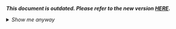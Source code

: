 _**This document is outdated. Please refer to the new version [HERE](https://github.com/oneworldmarket/idibu-api/blob/master/webservices/applicant-management/applicant-management-webservice.md).**_

<details>
 <summary><i>Show me anyway</i></summary>

<p>Method returns applicant details. If client has CV parsing enabled on his account, the parsed data will be included in the &quot;parsed&quot; tag. Mind that there is an extra charge for the client if the parsed data would be used in an external system.<br />
	<br />
	<code>GET: ws.idibu.com/ws/rest/v1/applicants/1234?hash=YOUR_HASH</code>
</p>
<h2>Response</h2>

```xml

<idibu generator="idibu" version="1.0">
    <response><id>39078652</id>
        <email>f_emore@yahoo.co.uk</email>
        <name>Fola Emore</name>
        <job>
            <id>37003486</id>
            <reference>J712</reference>
        </job>
        <date>2013-02-19 15:08:13</date>
        <message>
            <subject>CityJobs Application 219930-J712 (People Change Project Manager) (South West London)</subject>
            <message>
                <text>
                    Please find an application for the following CityJobs vacancy :-
                    219930-J712 (People Change Project Manager) (South West London)
                    COVERING LETTER
                    Having seen details of vacancy 219930-J712 (People Change Project Manager) advertised by CityJobs, I would like to apply for the position.
                    Please find a copy of my CV attached.
                </text>
            </message>
            <portal>
                <id>57</id>
                <name>City Jobs</name>
            </portal>
            <status>Rejected</status>
            <files>
                <file>
                    <name>121784969.doc</name>
                    <link>http://ws.idibu.com/down.php?id=1001481&amp;file=28B63807593EABD603343432A1C6922D.doc</link>
                </file>
            </files>
        </message></response>
    <status>success</status>
</idibu>
```
</details>
